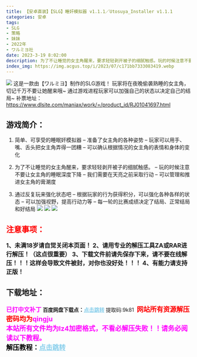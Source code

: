 ```yaml
---
title: 【安卓直装】【SLG】睡奸模拟器 v1.1.1／Utosuya_Installer v1.1.1
categories: 安卓
tags:
- SLG
- 策略
- 妹妹
- 2022年
- ワルミヨ社
date: 2023-3-19 8:02:00
description: 为了不让睡觉的女主角醒来，要求轻轻剥开被子的细腻触感。玩的时候注意不要让女主角的睡眠深度下降。我们需要在天亮之前采取行动。可以管理和推进女主角的膏潮度
index_img: https://img.acgus.top/i/2023/07/c171bb7333083419.webp
---
```

![](https://img.acgus.top/i/2023/07/c171bb7333083419.webp)
这是一款由【ワルミヨ】制作的SLG游戏！
玩家将在夜晚偷袭熟睡的女主角，切记千万不要让她醒来哦~
通过游戏进程玩家可以加强自己的状态以决定自己的结局~
补票地址：https://www.dlsite.com/maniax/work/=/product_id/RJ01041697.html

## 游戏简介：
1. 简单、可享受的睡眠奸模拟器
– 准备了女主角的各种姿势
– 玩家可以用手、嘴、舌头把女主角弄得一团糟
– 可以确认根据情况的女主角的表情和身体的变化

2. 为了不让睡觉的女主角醒来，要求轻轻剥开被子的细腻触感。
– 玩的时候注意不要让女主角的睡眠深度下降
– 我们需要在天亮之前采取行动
– 可以管理和推进女主角的膏潮度

3. 通过反复玩来强化状态吧
– 根据玩家的行为获得积分，可以强化各种各样的状态
– 可以加强视野，提高行动力等
– 每一轮的比赛成绩决定了结局、正常结局和好结局
![](https://img.acgus.top/i/2023/07/c4bad89484083426.webp)
![](https://img.acgus.top/i/2023/07/b8aec82a5d083424.webp)
![](https://img.acgus.top/i/2023/07/5edfc52e94083422.webp)




## <font color=#FF0000 >注意事项：</font>
<font size=3><b>1、未满18岁请自觉关闭本页面！
2、请用专业的解压工具ZA或RAR进行解压！（这点很重要）
3、下载文件前请先保存下来，请不要在线解压！！！这样会导致文件被封，对你也没好处！！！
4、有能力请支持正版！</b></font>

## 下载地址：
<font color=#FF00FF size=3><b>已打中文补丁</b></font>
<b>百度网盘下载点：</b><a href="https://pan.baidu.com/s/1bzxrW-e_T6xBkwr_aenpeg?pwd=9k81" style="color: #87CEEB;"><b>点击跳转</b></a> 提取码:9k81
<a style="padding: 0" href="https://post.qingju.org/AD/"><img style="max-width:100%" src="https://img.acgus.top/i/2024/07/478f689b8021d8d499ab43d21acf137a.gif" alt=""></a>
<b><font color=#FF0000 size=4>网站所有资源解压密码均为</b></font><b><font color=#FF00FF size=4>qingju</font><font color=#FF0000 ></font></b><br><b><font color=#FF00FF size=4>本站所有文件均为lz4加密格式，不看必解压失败！！请务必阅读以下教程。</b></font><br><b><font color=#000 size=4>解压教程：</b><a href="https://post.qingju.org/tutorial/000/" style="color: #87CEEB;"><b>点击跳转</b></a>
